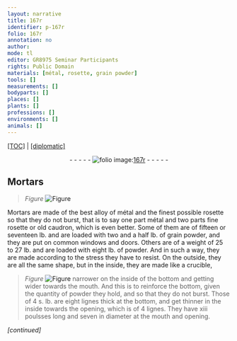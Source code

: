 ```yaml
---
layout: narrative
title: 167r
identifier: p-167r
folio: 167r
annotation: no
author:
mode: tl
editor: GR8975 Seminar Participants
rights: Public Domain
materials: [métal, rosette, grain powder]
tools: []
measurements: []
bodyparts: []
places: []
plants: []
professions: []
environments: []
animals: []
---
```


<p><a href="{{ site.baseurl }}/translation/">[TOC]</a> | <a href="{{ site.baseurl }}/texts/p-167r_tc/" target="_blank">[diplomatic]</a></p><div class="folio" align="center">- - - - - <a href="http://gallica.bnf.fr/ark:/12148/btv1b10500001g/f339.image" target="_blank"><img src="https://cu-mkp.github.io/2017-workshop-edition/assets/photo-icon.png" alt="folio image: " style="display:inline-block; margin-bottom:-3px;"/>167r</a> - - - - - </div>  
  

## Mortars

 
> *Figure*
> <a href="https://drive.google.com/open?id=0B9-oNrvWdlO5QTU2dDJtWHU5Nmc" target="_blank"><img src="https://cu-mkp.github.io/GR8975-edition/assets/photo-icon.png" alt="Figure" style="display:inline-block; margin-bottom:-3px;"/></a>
 
Mortars are made of the best alloy of <span class="m">métal</span> and the finest possible <span class="m">rosette</span> so that they do not burst, that is to say one part <span class="m">métal</span> and two <span class="x">parts</span> fine <span class="m">rosette</span> or old caudron, which is even better. Some of them are of fifteen or seventeen lb. and are loaded with two and a half lb. of <span class="m">grain powder</span>, and they are put on common windows and doors. Others are of a weight of 25 to 27 lb. and are loaded with eight lb. of powder. And in such a way, they are made according to the stress they have to resist. On the outside, they are all the same shape, but in the inside, they are made like a crucible, 
> *Figure*
> <a href="https://drive.google.com/open?id=0B9-oNrvWdlO5OUZCVWpfdmlzbWc" target="_blank"><img src="https://cu-mkp.github.io/GR8975-edition/assets/photo-icon.png" alt="Figure" style="display:inline-block; margin-bottom:-3px;"/></a>
 narrower on the inside of the bottom and getting wider towards the mouth. And this is to reinforce the bottom, given the quantity of powder they hold, and so that they do not burst. Those of 4 s. lb. are eight lignes thick at the bottom, and get thinner in the inside towards the opening, which is of 4 lignes. They have xiii poulsses long and seven in diameter at the mouth and opening.
 
*[continued]*
 
